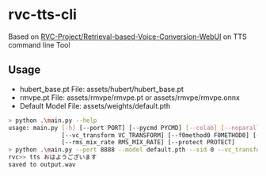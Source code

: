 # rvc-tts-cli
Based on [RVC-Project/Retrieval-based-Voice-Conversion-WebUI](https://github.com/RVC-Project/Retrieval-based-Voice-Conversion-WebUI) on TTS command line Tool

## Usage

* hubert_base.pt File: assets/hubert/hubert_base.pt
* rmvpe.pt File: assets/rmvpe/rmvpe.pt or assets/rmvpe/rmvpe.onnx
* Default Model File: assets/weights/default.pth

```sh
> python .\main.py --help
usage: main.py [-h] [--port PORT] [--pycmd PYCMD] [--colab] [--noparallel] [--noautoopen] [--dml] [--work_dir WORK_DIR] [--model MODEL]    [--sid SID]
               [--vc_transform VC_TRANSFORM] [--f0method0 F0METHOD0] [--index_rate INDEX_RATE] [--filter_radius FILTER_RADIUS] [--resample_sr RESAMPLE_SR]        
               [--rms_mix_rate RMS_MIX_RATE] [--protect PROTECT]
> python .\main.py --port 8888 --model default.pth --sid 0 --vc_transform 12
rvc>> tts おはようございます
saved to output.wav
```